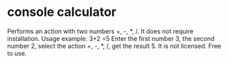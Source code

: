 # console calculator
Performs an action with two numbers +, -, *, /.
It does not require installation.
Usage example: 3+2 =5 Enter the first number 3, the second number 2, select the action +, -, *, /, get the result 5.
It is not licensed. Free to use.
